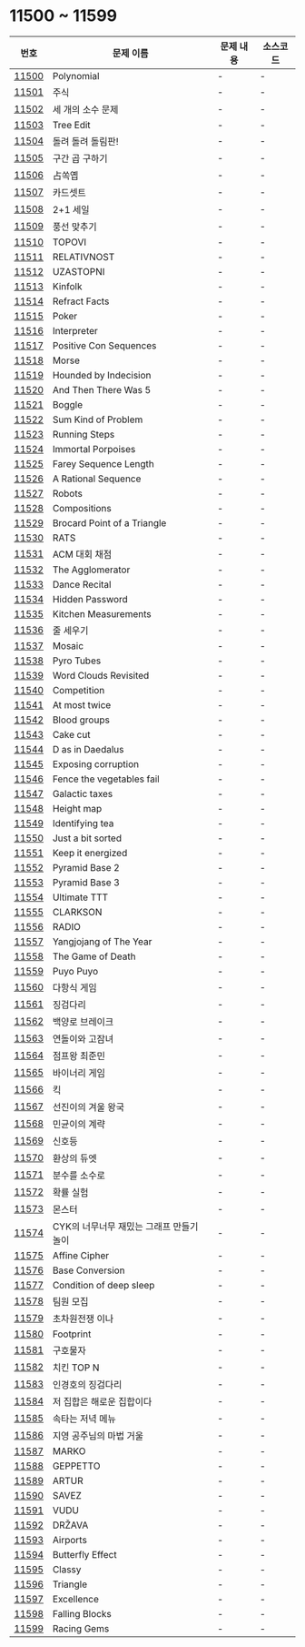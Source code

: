 # 11500 ~ 11599

번호 | 문제 이름 | 문제 내용 | 소스코드
--- | --- | --- | ---
[11500](https://www.acmicpc.net/problem/11500) | Polynomial | - | -
[11501](https://www.acmicpc.net/problem/11501) | 주식 | - | -
[11502](https://www.acmicpc.net/problem/11502) | 세 개의 소수 문제 | - | -
[11503](https://www.acmicpc.net/problem/11503) | Tree Edit | - | -
[11504](https://www.acmicpc.net/problem/11504) | 돌려 돌려 돌림판! | - | -
[11505](https://www.acmicpc.net/problem/11505) | 구간 곱 구하기 | - | -
[11506](https://www.acmicpc.net/problem/11506) | 占쏙옙 | - | -
[11507](https://www.acmicpc.net/problem/11507) | 카드셋트 | - | -
[11508](https://www.acmicpc.net/problem/11508) | 2+1 세일 | - | -
[11509](https://www.acmicpc.net/problem/11509) | 풍선 맞추기 | - | -
[11510](https://www.acmicpc.net/problem/11510) | TOPOVI | - | -
[11511](https://www.acmicpc.net/problem/11511) | RELATIVNOST | - | -
[11512](https://www.acmicpc.net/problem/11512) | UZASTOPNI | - | -
[11513](https://www.acmicpc.net/problem/11513) | Kinfolk | - | -
[11514](https://www.acmicpc.net/problem/11514) | Refract Facts | - | -
[11515](https://www.acmicpc.net/problem/11515) | Poker | - | -
[11516](https://www.acmicpc.net/problem/11516) | Interpreter | - | -
[11517](https://www.acmicpc.net/problem/11517) | Positive Con Sequences | - | -
[11518](https://www.acmicpc.net/problem/11518) | Morse | - | -
[11519](https://www.acmicpc.net/problem/11519) | Hounded by Indecision | - | -
[11520](https://www.acmicpc.net/problem/11520) | And Then There Was 5 | - | -
[11521](https://www.acmicpc.net/problem/11521) | Boggle | - | -
[11522](https://www.acmicpc.net/problem/11522) | Sum Kind of Problem | - | -
[11523](https://www.acmicpc.net/problem/11523) | Running Steps | - | -
[11524](https://www.acmicpc.net/problem/11524) | Immortal Porpoises | - | -
[11525](https://www.acmicpc.net/problem/11525) | Farey Sequence Length | - | -
[11526](https://www.acmicpc.net/problem/11526) | A Rational Sequence | - | -
[11527](https://www.acmicpc.net/problem/11527) | Robots | - | -
[11528](https://www.acmicpc.net/problem/11528) | Compositions | - | -
[11529](https://www.acmicpc.net/problem/11529) | Brocard Point of a Triangle | - | -
[11530](https://www.acmicpc.net/problem/11530) | RATS | - | -
[11531](https://www.acmicpc.net/problem/11531) | ACM 대회 채점 | - | -
[11532](https://www.acmicpc.net/problem/11532) | The Agglomerator | - | -
[11533](https://www.acmicpc.net/problem/11533) | Dance Recital | - | -
[11534](https://www.acmicpc.net/problem/11534) | Hidden Password | - | -
[11535](https://www.acmicpc.net/problem/11535) | Kitchen Measurements | - | -
[11536](https://www.acmicpc.net/problem/11536) | 줄 세우기 | - | -
[11537](https://www.acmicpc.net/problem/11537) | Mosaic | - | -
[11538](https://www.acmicpc.net/problem/11538) | Pyro Tubes | - | -
[11539](https://www.acmicpc.net/problem/11539) | Word Clouds Revisited | - | -
[11540](https://www.acmicpc.net/problem/11540) | Competition | - | -
[11541](https://www.acmicpc.net/problem/11541) | At most twice | - | -
[11542](https://www.acmicpc.net/problem/11542) | Blood groups | - | -
[11543](https://www.acmicpc.net/problem/11543) | Cake cut | - | -
[11544](https://www.acmicpc.net/problem/11544) | D as in Daedalus | - | -
[11545](https://www.acmicpc.net/problem/11545) | Exposing corruption | - | -
[11546](https://www.acmicpc.net/problem/11546) | Fence the vegetables fail | - | -
[11547](https://www.acmicpc.net/problem/11547) | Galactic taxes | - | -
[11548](https://www.acmicpc.net/problem/11548) | Height map | - | -
[11549](https://www.acmicpc.net/problem/11549) | Identifying tea | - | -
[11550](https://www.acmicpc.net/problem/11550) | Just a bit sorted | - | -
[11551](https://www.acmicpc.net/problem/11551) | Keep it energized | - | -
[11552](https://www.acmicpc.net/problem/11552) | Pyramid Base 2 | - | -
[11553](https://www.acmicpc.net/problem/11553) | Pyramid Base 3 | - | -
[11554](https://www.acmicpc.net/problem/11554) | Ultimate TTT | - | -
[11555](https://www.acmicpc.net/problem/11555) | CLARKSON | - | -
[11556](https://www.acmicpc.net/problem/11556) | RADIO | - | -
[11557](https://www.acmicpc.net/problem/11557) | Yangjojang of The Year | - | -
[11558](https://www.acmicpc.net/problem/11558) | The Game of Death | - | -
[11559](https://www.acmicpc.net/problem/11559) | Puyo Puyo | - | -
[11560](https://www.acmicpc.net/problem/11560) | 다항식 게임 | - | -
[11561](https://www.acmicpc.net/problem/11561) | 징검다리 | - | -
[11562](https://www.acmicpc.net/problem/11562) | 백양로 브레이크 | - | -
[11563](https://www.acmicpc.net/problem/11563) | 연돌이와 고잠녀 | - | -
[11564](https://www.acmicpc.net/problem/11564) | 점프왕 최준민 | - | -
[11565](https://www.acmicpc.net/problem/11565) | 바이너리 게임 | - | -
[11566](https://www.acmicpc.net/problem/11566) | 킥 | - | -
[11567](https://www.acmicpc.net/problem/11567) | 선진이의 겨울 왕국 | - | -
[11568](https://www.acmicpc.net/problem/11568) | 민균이의 계략 | - | -
[11569](https://www.acmicpc.net/problem/11569) | 신호등 | - | -
[11570](https://www.acmicpc.net/problem/11570) | 환상의 듀엣 | - | -
[11571](https://www.acmicpc.net/problem/11571) | 분수를 소수로 | - | -
[11572](https://www.acmicpc.net/problem/11572) | 확률 실험 | - | -
[11573](https://www.acmicpc.net/problem/11573) | 몬스터 | - | -
[11574](https://www.acmicpc.net/problem/11574) | CYK의 너무너무 재밌는 그래프 만들기 놀이 | - | -
[11575](https://www.acmicpc.net/problem/11575) | Affine Cipher | - | -
[11576](https://www.acmicpc.net/problem/11576) | Base Conversion | - | -
[11577](https://www.acmicpc.net/problem/11577) | Condition of deep sleep | - | -
[11578](https://www.acmicpc.net/problem/11578) | 팀원 모집 | - | -
[11579](https://www.acmicpc.net/problem/11579) | 초차원전쟁 이나 | - | -
[11580](https://www.acmicpc.net/problem/11580) | Footprint | - | -
[11581](https://www.acmicpc.net/problem/11581) | 구호물자 | - | -
[11582](https://www.acmicpc.net/problem/11582) | 치킨 TOP N | - | -
[11583](https://www.acmicpc.net/problem/11583) | 인경호의 징검다리 | - | -
[11584](https://www.acmicpc.net/problem/11584) | 저 집합은 해로운 집합이다 | - | -
[11585](https://www.acmicpc.net/problem/11585) | 속타는 저녁 메뉴 | - | -
[11586](https://www.acmicpc.net/problem/11586) | 지영 공주님의 마법 거울 | - | -
[11587](https://www.acmicpc.net/problem/11587) | MARKO | - | -
[11588](https://www.acmicpc.net/problem/11588) | GEPPETTO | - | -
[11589](https://www.acmicpc.net/problem/11589) | ARTUR | - | -
[11590](https://www.acmicpc.net/problem/11590) | SAVEZ | - | -
[11591](https://www.acmicpc.net/problem/11591) | VUDU | - | -
[11592](https://www.acmicpc.net/problem/11592) | DRŽAVA | - | -
[11593](https://www.acmicpc.net/problem/11593) | Airports | - | -
[11594](https://www.acmicpc.net/problem/11594) | Butterfly Effect | - | -
[11595](https://www.acmicpc.net/problem/11595) | Classy | - | -
[11596](https://www.acmicpc.net/problem/11596) | Triangle | - | -
[11597](https://www.acmicpc.net/problem/11597) | Excellence | - | -
[11598](https://www.acmicpc.net/problem/11598) | Falling Blocks | - | -
[11599](https://www.acmicpc.net/problem/11599) | Racing Gems | - | -
